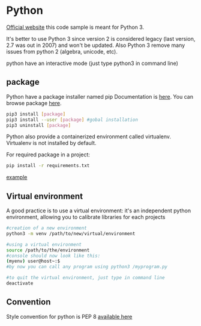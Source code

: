# Python

[Official website](https://www.python.org/)
this code sample is meant for Python 3.

It's better to use Python 3 since version 2 is considered legacy (last version, 2.7 was out in 2007) and won't be updated.
Also Python 3 remove many issues from python 2 (algebra, unicode, etc).

python have an interactive mode (just type python3 in command line)

## package

Python have a package installer named pip
Documentation is [here](https://pip.pypa.io/en/stable/).
You can browse package [here](https://pypi.python.org/pypi).

```bash
pip3 install [package]
pip3 install --user [package] #gobal installation
pip3 uninstall [package]
```

Python also provide a containerized environment called virtualenv.
Virtualenv is not installed by default.

For required package in a project:

```bash
pip install -r requirements.txt
```

[example](example-requirements.txt)

## Virtual environment

A good practice is to use a virtual environment: it's an independent python environment, allowing you to calibrate libraries for each projects

```bash
#creation of a new environment
python3 -m venv /path/to/new/virtual/environment

#using a virtual environment
source /path/to/the/environment
#console should now look like this:
(myenv) user@host~:$
#by now you can call any program using python3 /myprogram.py

#to quit the virtual environment, just type in command line
deactivate
```

## Convention

Style convention for python is PEP 8
[available here](https://www.python.org/dev/peps/pep-0008/)